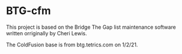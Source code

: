 # BTG-cfm
This project is based on the Bridge The Gap list maintenance software written orriginally by Cheri Lewis.

The ColdFusion base is from btg.tetrics.com on 1/2/21.
